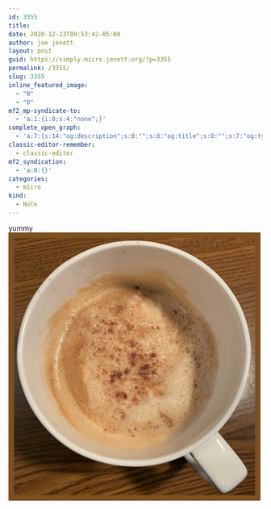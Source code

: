 ```yaml
---
id: 3355
title: 
date: 2020-12-23T09:53:42-05:00
author: joe jenett
layout: post
guid: https://simply.micro.jenett.org/?p=3355
permalink: /3355/
slug: 3355
inline_featured_image:
  - "0"
  - "0"
mf2_mp-syndicate-to:
  - 'a:1:{i:0;s:4:"none";}'
complete_open_graph:
  - 'a:7:{s:14:"og:description";s:0:"";s:8:"og:title";s:0:"";s:7:"og:type";s:0:"";s:12:"twitter:card";s:7:"summary";s:15:"twitter:creator";s:0:"";s:19:"twitter:description";s:0:"";s:8:"og:image";s:0:"";}'
classic-editor-remember:
  - classic-editor
mf2_syndication:
  - 'a:0:{}'
categories:
  - micro
kind:
  - Note
---
```

yummy<br />
<img class="alignnone size-full wp-image-3354" src="../wp-content/uploads/2020/12/yummy-am.jpg" alt="" width="500" />
